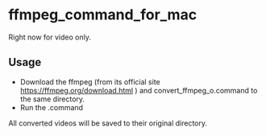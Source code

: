 # ffmpeg_command_for_mac

Right now for video only.

## Usage

- Download the ffmpeg (from its official site https://ffmpeg.org/download.html ) and convert_ffmpeg_o.command to the same directory.
- Run the .command

All converted videos will be saved to their original directory.
